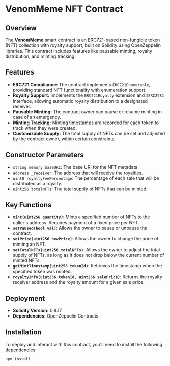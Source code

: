 # VenomMeme NFT Contract

## Overview

The **VenomMeme** smart contract is an ERC721-based non-fungible token (NFT) collection with royalty support, built on Solidity using OpenZeppelin libraries. This contract includes features like pausable minting, royalty distribution, and minting tracking.

## Features

- **ERC721 Compliance:** The contract implements `ERC721Enumerable`, providing standard NFT functionality with enumeration support.
- **Royalty Support:** Implements the `ERC721Royalty` extension and `IERC2981` interface, allowing automatic royalty distribution to a designated receiver.
- **Pausable Minting:** The contract owner can pause or resume minting in case of an emergency.
- **Minting Tracking:** Minting timestamps are recorded for each token to track when they were created.
- **Customizable Supply:** The total supply of NFTs can be set and adjusted by the contract owner, within certain constraints.

## Constructor Parameters

- `string memory baseURI`: The base URI for the NFT metadata.
- `address _receiver`: The address that will receive the royalties.
- `uint8 royaltyFeePercentage`: The percentage of each sale that will be distributed as a royalty.
- `uint256 totalNFTs`: The total supply of NFTs that can be minted.

## Key Functions

- **`mint(uint256 quantity)`**: Mints a specified number of NFTs to the caller's address. Requires payment of a fixed price per NFT.
- **`setPaused(bool val)`**: Allows the owner to pause or unpause the contract.
- **`setPrice(uint256 newPrice)`**: Allows the owner to change the price of minting an NFT.
- **`setTotalNFTs(uint256 totalNFTs)`**: Allows the owner to adjust the total supply of NFTs, as long as it does not drop below the current number of minted NFTs.
- **`getMintTimestamp(uint256 tokenId)`**: Retrieves the timestamp when the specified token was minted.
- **`royaltyInfo(uint256 tokenId, uint256 salePrice)`**: Returns the royalty receiver address and the royalty amount for a given sale price.

## Deployment

- **Solidity Version:** 0.8.17
- **Dependencies:** OpenZeppelin Contracts

## Installation

To deploy and interact with this contract, you'll need to install the following dependencies:

```bash
npm install

